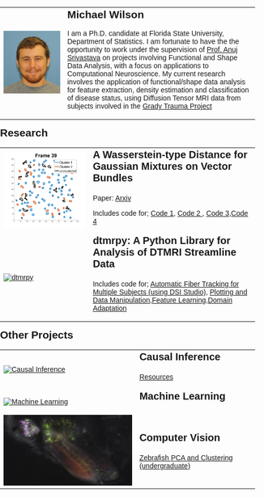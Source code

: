 <html>
<head>
	<title>My Personal Webpage</title>
	<style>
		body {
			font-family: Arial, sans-serif;
			margin: 0;
			padding: 0;
		}
		header {
			background-color: #333;
			color: #fff;
			padding: 20px;
			text-align: center;
		}
		h1 {
			margin: 0;
			font-size: 36px;
		}
		section {
			margin: 20px auto;
			max-width: 600px;
			padding: 20px;
		}
		h2 {
			margin-top: 0;
		}
		h3 {
			margin-top: 0;
			font-size: 20px;
		}
	</style>
</head>
<body>
<!-- 	<header>
		<h1>Michael Wilson</h1>
	</header> -->
<!-- 	<section> -->
<!-- 		<h2>Michael Wilson</h2> -->
		<table>
		<tr>
 		<td  style="width: 25%"><img src="me.JPG" alt="Picture" ></td> 
		<td  style="width: 75%">		
			<h2> Michael Wilson</h2>
			<p>I am a Ph.D. candidate at Florida State University, Department of Statistics. I am fortunate to have the the opportunity to work under the supervision of <a href="https://anujsrivastava.com/">Prof. Anuj Srivastava</a> on projects involving Functional and Shape Data Analysis, with a focus on applications to Computational Neuroscience. My current research involves the application of functional/shape data analysis for feature extraction, density estimation and classification of disease status, using Diffusion Tensor MRI data from subjects involved in the <a href="https://www.gradytraumaproject.com/"> Grady Trauma Project </a> </p> 
		</td> 
		</tr>
		</table>
<!-- 	</section> -->

<h2>Research</h2>
<table>
   <tr>
    <td><a href="https://github.com/mwilson221/A-Wasserstein-type-Distance-for-Gaussian-Mixtures-on-Vector-Bundles"><img src="images_39.png" alt="Wasserstein-type Distance for Gaussian Mixtures on Vector Bundles"></a></td> 
<td style="width: 65%; margin-top: 0">
		<h3>A Wasserstein-type Distance for Gaussian Mixtures on Vector Bundles</h3>
			<p> Paper: <a href="https://github.com/mwilson221/A-Wasserstein-type-Distance-for-Gaussian-Mixtures-on-Vector-Bundles"> Arxiv </a></p>
			<p>Includes code for; <a href="https://github.com/MichaelWilson01/dtmrpy/blob/main/Example%20Notebooks/dtmrpy-data-setup.ipynb">Code 1</a>, <a href="https://github.com/MichaelWilson01/dtmrpy">Code 2 </a>, <a href="https://github.com/MichaelWilson01/dtmrpy">Code 3</a>,<a href="https://github.com/MichaelWilson01/dtmrpy">Code 4</a> </p>
</td>      
  </tr>
  
  <tr>
    <td style="width: 35%"><a href="https://github.com/mwilson221/dtmrpy"><img src="https://raw.githubusercontent.com/MichaelWilson01/michaelwilson01.github.io/main/Optimal_transport.gif" img alt="dtmrpy"></a></td>
    <td style="width: 65%; margin-top: 0"><h3>dtmrpy: A Python Library for Analysis of DTMRI Streamline Data</h3><p>Includes code for; <a href="https://github.com/MichaelWilson01/dtmrpy/blob/main/Example%20Notebooks/dtmrpy-data-setup.ipynb">Automatic Fiber Tracking for Multiple Subjects (using DSI Studio)</a>, <a href="https://github.com/MichaelWilson01/dtmrpy">Plotting and Data Manipulation</a>,<a href="https://github.com/MichaelWilson01/dtmrpy">Feature Learning</a>,<a href="https://github.com/MichaelWilson01/dtmrpy">Domain Adaptation</a> </p></td>
  </tr>

</table>

  <h2>Other Projects</h2>
  <table>

  <tr>
    <td><a href="https://github.com/mwilson221/Causal-Inference"><img src="blank.jpg" alt="Causal Inference"></a></td>
    <td><h3>Causal Inference</h3><p><a href="https://github.com/MichaelWilson01/Causal-Inference/tree/main/Resources"> Resources </a></p></td>
  </tr> 

  <tr>
    <td><a href="https://github.com/mwilson221/"><img src="blank.jpg" alt="Machine Learning"></a></td>
    <td><h3>Machine Learning</h3><p><a href="https://github.com/MichaelWilson01/"></a></p></td>
  </tr>
  
  <tr>
    <td><a href="https://github.com/mwilson221/mwilson221.github.io"><img src="Zebrafish pixel clusters.jpg" alt="Computer Vision Projects"></a></td>
    <td> <h3>Computer Vision</h3>
	   <a href="https://github.com/mwilson221/mwilson221.github.io/blob/main/Files/Undergraduate%20projects/Applications%20of%20PCA%20and%20Clustering%20to%20calcium%20imaging%20recordings.pdf">Zebrafish PCA and Clustering (undergraduate)</a>
	    </td>
  </tr>

  </table>
  

	
<!--   <tr>
    <td><img src="blank.jpg" alt="Intro Stat book"></td>
    <td>Row 2 Column 2</td>
  </tr> -->


 



			









